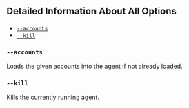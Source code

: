 ## Detailed Information About All Options

* [`--accounts`](#accounts)
* [`--kill`](#kill)

### `--accounts`

Loads the given accounts into the agent if not already loaded.

### `--kill`

Kills the currently running agent.
